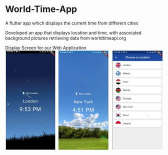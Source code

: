 # World-Time-App
A flutter app which displays the current time from different cities

Developed an app that displays location and time, with associated background pictures retrieving data from worldtimeapi.org

Display Screen for our Web Application
![](https://github.com/khushbooladha/World-Time-App/blob/main/worldapp.png)
